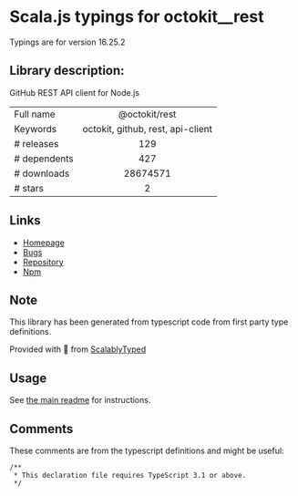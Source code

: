 
# Scala.js typings for octokit__rest

Typings are for version 16.25.2

## Library description:
GitHub REST API client for Node.js

|                    |                 |
| ------------------ | :-------------: |
| Full name          | @octokit/rest |
| Keywords           | octokit, github, rest, api-client |
| # releases         | 129 |
| # dependents       | 427 |
| # downloads        | 28674571 |
| # stars            | 2 |

## Links
- [Homepage](https://github.com/octokit/rest.js#readme)
- [Bugs](https://github.com/octokit/rest.js/issues)
- [Repository](https://github.com/octokit/rest.js)
- [Npm](https://www.npmjs.com/package/%40octokit%2Frest)
    


## Note
This library has been generated from typescript code from first party type definitions.

Provided with :purple_heart: from [ScalablyTyped](https://github.com/oyvindberg/ScalablyTyped)

## Usage
See [the main readme](../../readme.md) for instructions.

## Comments

These comments are from the typescript definitions and might be useful:
```
/**
 * This declaration file requires TypeScript 3.1 or above.
 */


```

